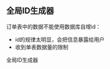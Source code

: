 ## 全局ID生成器
订单表中的数据不能使用数据库自增id：
- id的规律太明显，会把信息暴露给用户
- 收到单表数据量的限制

全局ID生成器
<!--stackedit_data:
eyJoaXN0b3J5IjpbLTE0MTQ4NzQ0N119
-->
